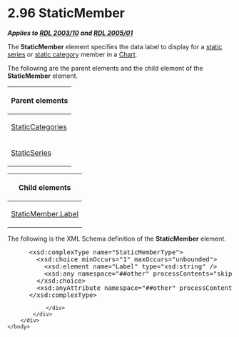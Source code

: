 <html dir="LTR" xmlns:mshelp="http://msdn.microsoft.com/mshelp" xmlns:ddue="http://ddue.schemas.microsoft.com/authoring/2003/5" xmlns:xlink="http://www.w3.org/1999/xlink" xmlns:tool="http://www.microsoft.com/tooltip">
    <head>
        <meta http-equiv="Content-Type" content="text/html; CHARSET=utf-8"></meta>
        <meta name="save" content="history"></meta>
        <title>2.96 StaticMember</title>
        <xml>
            <mshelp:toctitle title="2.96 StaticMember"></mshelp:toctitle>
            <mshelp:rltitle title="[MS-RDL]: StaticMember"></mshelp:rltitle>
            <mshelp:keyword index="A" term="ec8311b9-625c-4e26-bb1d-b4cb3598410b"></mshelp:keyword>
            <mshelp:attr name="DCSext.ContentType" value="open specification"></mshelp:attr>
            <mshelp:attr name="AssetID" value="ec8311b9-625c-4e26-bb1d-b4cb3598410b"></mshelp:attr>
            <mshelp:attr name="TopicType" value="kbRef"></mshelp:attr>
            <mshelp:attr name="DCSext.Title" value="[MS-RDL]: StaticMember" />
        </xml>
    </head>
    <body>
        <div id="header">
            <h1 class="heading">2.96 StaticMember</h1>
        </div>
        <div id="mainSection">
            <div id="mainBody">
                <div id="allHistory" class="saveHistory"></div>
                <div id="sectionSection0" class="section" name="collapseableSection">
                    

<p><b><i>Applies to </i></b><a href="a7e2ad00-07c8-4f6d-80ab-3ad55df7b233.md"><b><i>RDL 2003/10</i></b></a><b>
<i>and </i></b><a href="3ebe2912-4958-4832-b391-cad1f5e13338.md"><b><i>RDL 2005/01</i></b></a></p>

<p>The <b>StaticMember</b> element specifies the data label to
display for a <a href="b2482b3f-74ab-4ca8-a9e5-c07955011743.md#gt_bf4bc0aa-e53c-4221-89ef-984bd65d2d9f">static series</a>
or <a href="b2482b3f-74ab-4ca8-a9e5-c07955011743.md#gt_6bb835de-d1eb-430a-83d2-5b7e32b35e33">static category</a>
member in a <a href="b0ab5524-7eb2-47a7-a4d3-230f5c8c5526.md">Chart</a>. </p>

<p>The following are the parent elements and the child element
of the <b>StaticMember</b> element.</p>

<table>
 <thead>
  <tr>
   <th>
   <p>Parent elements</p>
   </th>
  </tr>
 </thead>
 <tr>
  <td>
  <p><a href="70a45a24-fac1-4da4-b787-94efd2c7b054.md">StaticCategories</a></p>
  </td>
 </tr>
 <tr>
  <td>
  <p><a href="314856a8-76a8-4ad3-8afa-ac3b1291567e.md">StaticSeries</a></p>
  </td>
 </tr>
</table>

<p> </p>

<table>
 <thead>
  <tr>
   <th>
   <p>Child elements</p>
   </th>
  </tr>
 </thead>
 <tr>
  <td>
  <p><a href="c98dfa48-b44f-411b-9ac6-d0df58e81f97.md">StaticMember.Label</a></p>
  </td>
 </tr>
</table>

<p>The following is the XML Schema definition of the <b>StaticMember</b>
element.</p>

<dl>
<dd>
<div><pre> &lt;xsd:complexType name=&quot;StaticMemberType&quot;&gt;
   &lt;xsd:choice minOccurs=&quot;1&quot; maxOccurs=&quot;unbounded&quot;&gt;
     &lt;xsd:element name=&quot;Label&quot; type=&quot;xsd:string&quot; /&gt;
     &lt;xsd:any namespace=&quot;##other&quot; processContents=&quot;skip&quot; /&gt;
   &lt;/xsd:choice&gt;
   &lt;xsd:anyAttribute namespace=&quot;##other&quot; processContents=&quot;skip&quot; /&gt;
 &lt;/xsd:complexType&gt;
</pre></div>
</dd></dl>


                </div>
            </div>
        </div>
    </body>
</html>
